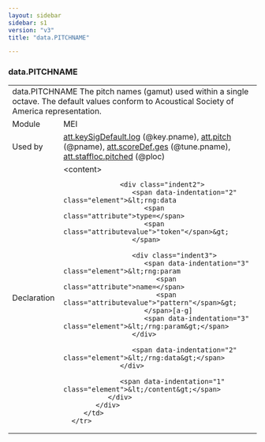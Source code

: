 ```yaml
---
layout: sidebar
sidebar: s1
version: "v3"
title: "data.PITCHNAME"

---
```


<div class="macroSpec">
   <h3 id="data.PITCHNAME">data.PITCHNAME</h3>
   <table class="wovenodd">
      <tr>
         <td colspan="2" class="wovenodd-col2">
            <span class="label">data.PITCHNAME</span> The pitch names (gamut) used within a single octave. The default values conform to
            Acoustical Society of America representation.
         </td>
      </tr>
      <tr>
         <td class="wovenodd-col1">
            <span class="label" lang="en">Module</span>
         </td>
         <td class="wovenodd-col2">MEI</td>
      </tr>
      <tr>
         <td class="wovenodd-col1">
            <span class="label" lang="en">Used by</span>
         </td>
         <td class="wovenodd-col2">
            <div class="parent">
               <a class="link_odd_classSpec" href="/{{ page.version }}/att.keySigDefault.log">att.keySigDefault.log</a> (@key.pname), 
               <a class="link_odd_classSpec" href="/{{ page.version }}/att.pitch">att.pitch</a> (@pname), 
               <a class="link_odd_classSpec" href="/{{ page.version }}/att.scoreDef.ges">att.scoreDef.ges</a> (@tune.pname), 
               <a class="link_odd_classSpec" href="/{{ page.version }}/att.staffloc.pitched">att.staffloc.pitched</a> (@ploc)
            </div>
         </td>
      </tr>
      <tr>
         <td class="wovenodd-col1">
            <span class="label" lang="en">Declaration</span>
         </td>
         <td class="wovenodd-col2">
            <div xml:space="preserve" class="pre">
               <div class="indent1">
                  <span data-indentation="1" class="element">&lt;content&gt;</span>
                  
                  <div class="indent2">
                     <span data-indentation="2" class="element">&lt;rng:data 
                        <span class="attribute">type=</span>
                        <span class="attributevalue">"token"</span>&gt;
                     </span>
                     
                     <div class="indent3">
                        <span data-indentation="3" class="element">&lt;rng:param 
                           <span class="attribute">name=</span>
                           <span class="attributevalue">"pattern"</span>&gt;
                        </span>[a-g]
                        <span data-indentation="3" class="element">&lt;/rng:param&gt;</span>
                     </div>
                     
                     <span data-indentation="2" class="element">&lt;/rng:data&gt;</span>
                  </div>
                  
                  <span data-indentation="1" class="element">&lt;/content&gt;</span>
               </div>
            </div>
         </td>
      </tr>
   </table>
</div>